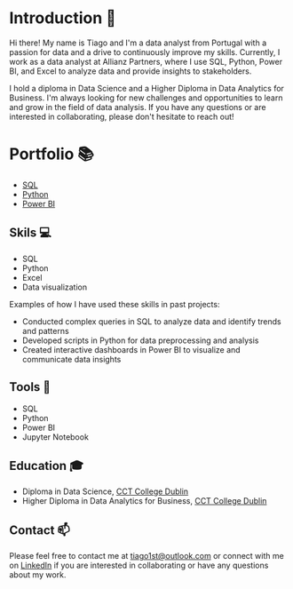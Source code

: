 # Introduction :wave:

Hi there! My name is Tiago and I'm a data analyst from Portugal with a passion for data and a drive to continuously improve my skills. Currently, I work as a data analyst at Allianz Partners, where I use SQL, Python, Power BI, and Excel to analyze data and provide insights to stakeholders.

I hold a diploma in Data Science and a Higher Diploma in Data Analytics for Business. I'm always looking for new challenges and opportunities to learn and grow in the field of data analysis. If you have any questions or are interested in collaborating, please don't hesitate to reach out!

# Portfolio :books:

- [SQL](#sql)
- [Python](#python)
- [Power BI](#power-bi)

## Skils :computer:

- SQL
- Python
- Excel
- Data visualization

Examples of how I have used these skills in past projects:

- Conducted complex queries in SQL to analyze data and identify trends and patterns
- Developed scripts in Python for data preprocessing and analysis
- Created interactive dashboards in Power BI to visualize and communicate data insights


## Tools :wrench:

- SQL
- Python
- Power BI
- Jupyter Notebook

## Education :mortar_board:

- Diploma in Data Science, [CCT College Dublin](https://www.cct.ie/)
- Higher Diploma in Data Analytics for Business, [CCT College Dublin](https://www.cct.ie/)

## Contact :mailbox:

Please feel free to contact me at [tiago1st@outlook.com](mailto:tiago1st@outloo.com) or connect with me on [LinkedIn](https://www.linkedin.com/in/tiago-gingeira/) if you are interested in collaborating or have any questions about my work.
